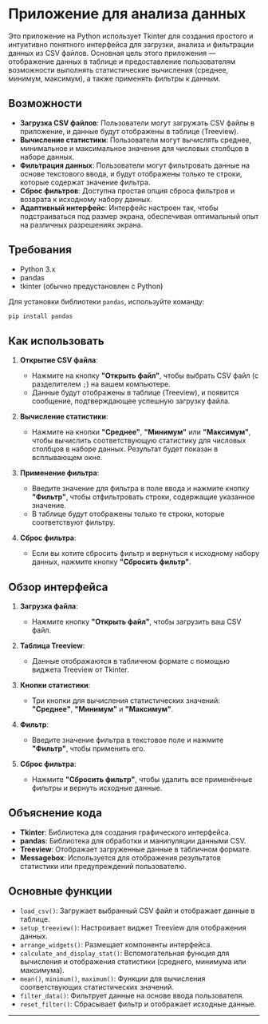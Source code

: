 
# Приложение для анализа данных

Это приложение на Python использует Tkinter для создания простого и интуитивно понятного интерфейса для загрузки, анализа и фильтрации данных из CSV файлов. Основная цель этого приложения — отображение данных в таблице и предоставление пользователям возможности выполнять статистические вычисления (среднее, минимум, максимум), а также применять фильтры к данным.

## Возможности

- **Загрузка CSV файлов**: Пользователи могут загружать CSV файлы в приложение, и данные будут отображены в таблице (Treeview).
- **Вычисление статистики**: Пользователи могут вычислять среднее, минимальное и максимальное значения для числовых столбцов в наборе данных.
- **Фильтрация данных**: Пользователи могут фильтровать данные на основе текстового ввода, и будут отображены только те строки, которые содержат значение фильтра.
- **Сброс фильтров**: Доступна простая опция сброса фильтров и возврата к исходному набору данных.
- **Адаптивный интерфейс**: Интерфейс настроен так, чтобы подстраиваться под размер экрана, обеспечивая оптимальный опыт на различных разрешениях экрана.

## Требования

- Python 3.x
- pandas
- tkinter (обычно предустановлен с Python)

Для установки библиотеки `pandas`, используйте команду:

```bash
pip install pandas
```

## Как использовать

1. **Открытие CSV файла**:
   - Нажмите на кнопку **"Открыть файл"**, чтобы выбрать CSV файл (с разделителем `;`) на вашем компьютере.
   - Данные будут отображены в таблице (Treeview), и появится сообщение, подтверждающее успешную загрузку файла.

2. **Вычисление статистики**:
   - Нажмите на кнопки **"Среднее"**, **"Минимум"** или **"Максимум"**, чтобы вычислить соответствующую статистику для числовых столбцов в наборе данных. Результат будет показан в всплывающем окне.

3. **Применение фильтра**:
   - Введите значение для фильтра в поле ввода и нажмите кнопку **"Фильтр"**, чтобы отфильтровать строки, содержащие указанное значение.
   - В таблице будут отображены только те строки, которые соответствуют фильтру.

4. **Сброс фильтра**:
   - Если вы хотите сбросить фильтр и вернуться к исходному набору данных, нажмите кнопку **"Сбросить фильтр"**.

## Обзор интерфейса

1. **Загрузка файла**:
   - Нажмите кнопку **"Открыть файл"**, чтобы загрузить ваш CSV файл.
   
2. **Таблица Treeview**:
   - Данные отображаются в табличном формате с помощью виджета Treeview от Tkinter.

3. **Кнопки статистики**:
   - Три кнопки для вычисления статистических значений: **"Среднее"**, **"Минимум"** и **"Максимум"**.

4. **Фильтр**:
   - Введите значение фильтра в текстовое поле и нажмите **"Фильтр"**, чтобы применить его.

5. **Сброс фильтра**:
   - Нажмите **"Сбросить фильтр"**, чтобы удалить все применённые фильтры и вернуть исходные данные.

## Объяснение кода

- **Tkinter**: Библиотека для создания графического интерфейса.
- **pandas**: Библиотека для обработки и манипуляции данными CSV.
- **Treeview**: Отображает загруженные данные в табличном формате.
- **Messagebox**: Используется для отображения результатов статистики или предупреждений пользователю.

## Основные функции

- `load_csv()`: Загружает выбранный CSV файл и отображает данные в таблице.
- `setup_treeview()`: Настроивает виджет Treeview для отображения данных.
- `arrange_widgets()`: Размещает компоненты интерфейса.
- `calculate_and_display_stat()`: Вспомогательная функция для вычисления и отображения статистики (среднего, минимума или максимума).
- `mean()`, `minimum()`, `maximum()`: Функции для вычисления соответствующих статистических значений.
- `filter_data()`: Фильтрует данные на основе ввода пользователя.
- `reset_filter()`: Сбрасывает фильтр и отображает исходные данные.

--- 
